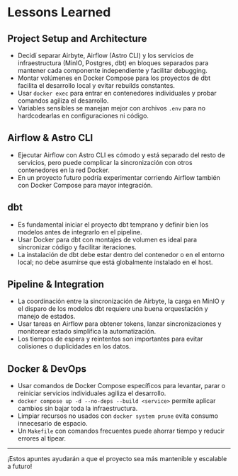 # Lessons Learned

## Project Setup and Architecture

- Decidí separar Airbyte, Airflow (Astro CLI) y los servicios de infraestructura (MinIO, Postgres, dbt) en bloques separados para mantener cada componente independiente y facilitar debugging.
- Montar volúmenes en Docker Compose para los proyectos de dbt facilita el desarrollo local y evitar rebuilds constantes.
- Usar `docker exec` para entrar en contenedores individuales y probar comandos agiliza el desarrollo.
- Variables sensibles se manejan mejor con archivos `.env` para no hardcodearlas en configuraciones ni código.

## Airflow & Astro CLI

- Ejecutar Airflow con Astro CLI es cómodo y está separado del resto de servicios, pero puede complicar la sincronización con otros contenedores en la red Docker.
- En un proyecto futuro podría experimentar corriendo Airflow también con Docker Compose para mayor integración.

## dbt

- Es fundamental iniciar el proyecto dbt temprano y definir bien los modelos antes de integrarlo en el pipeline.
- Usar Docker para dbt con montajes de volumen es ideal para sincronizar código y facilitar iteraciones.
- La instalación de dbt debe estar dentro del contenedor o en el entorno local; no debe asumirse que está globalmente instalado en el host.

## Pipeline & Integration

- La coordinación entre la sincronización de Airbyte, la carga en MinIO y el disparo de los modelos dbt requiere una buena orquestación y manejo de estados.
- Usar tareas en Airflow para obtener tokens, lanzar sincronizaciones y monitorear estado simplifica la automatización.
- Los tiempos de espera y reintentos son importantes para evitar colisiones o duplicidades en los datos.

## Docker & DevOps

- Usar comandos de Docker Compose específicos para levantar, parar o reiniciar servicios individuales agiliza el desarrollo.
- `docker compose up -d --no-deps --build <service>` permite aplicar cambios sin bajar toda la infraestructura.
- Limpiar recursos no usados con `docker system prune` evita consumo innecesario de espacio.
- Un `Makefile` con comandos frecuentes puede ahorrar tiempo y reducir errores al tipear.

---

¡Estos apuntes ayudarán a que el proyecto sea más mantenible y escalable a futuro!